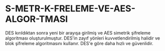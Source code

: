 # S-METR-K-FRELEME-VE-AES-ALGOR-TMASI
DES kırıldıktan sonra yeni bir arayışa girilmiş ve AES simetrik şifreleme algoritması oluşturulmuştur. DES'in zayıf yönleri kuvvetlendirilmiş halidir ve blok şifreleme algoritmasını kullanır. DES'e göre daha hızlı ve güvenlidir.
